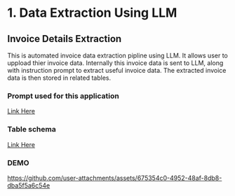 # 1. Data Extraction Using LLM

## Invoice Details Extraction
This is automated invoice data extraction pipline using LLM. It allows user to uppload thier invoice data. Internally this invoice data is sent to LLM, along with instruction prompt to extract useful invoice data. The extracted invoice data is then stored in related tables.

### Prompt used for this application
[Link Here](https://github.com/praleshraya/llm_applications/blob/main/prompts/invoice_data_extraction.txt)

### Table schema
[Link Here](https://github.com/praleshraya/llm_applications/blob/main/sql/test_client.sql)

### DEMO 


https://github.com/user-attachments/assets/675354c0-4952-48af-8db8-dba5f5a6c54e


